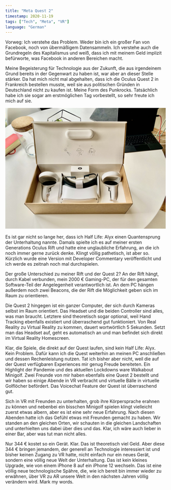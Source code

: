 ```yaml
---
title: "Meta Quest 2"
timestamp: 2020-11-19
tags: ["Tech", "Meta", "VR"]
language: "German"
---
```


Vorweg: Ich verstehe das Problem. Weder bin ich ein großer Fan von Facebook, noch von übermäßigem Datensammeln. Ich verstehe auch die Grundregeln des Kapitalismus und weiß, dass ich mit meinem Geld implizit befürworte, was Facebook in anderen Bereichen macht.

Meine Begeisterung für Technologie aus der Zukunft, die aus irgendeinem Grund bereits in der Gegenwart zu haben ist, war aber an dieser Stelle stärker. Da hat mich nicht mal abgehalten, dass ich die Oculus Quest 2 in Frankreich bestellen musste, weil sie aus politischen Gründen in Deutschland nicht zu kaufen ist. Meine Form des Punkrocks. Tatsächlich habe ich sie sogar am erstmöglichen Tag vorbestellt, so sehr freute ich mich auf sie.

![A starry night sky.](../../assets/meta-quest-2.jpg)

Es ist gar nicht so lange her, dass ich Half Life: Alyx einen Quantensprung der Unterhaltung nannte. Damals spielte ich es auf meiner ersten Generations Oculus Rift und hatte eine unglaubliche Erfahrung, an die ich noch immer gerne zurück denke. Klingt völlig pathetisch, ist aber so. Kürzlich wurde eine Version mit Developer Commentary veröffentlicht und ich werde es zeitnah noch mal durchspielen.

Der große Unterschied zu meiner Rift und der Quest 2? An der Rift hängt, durch Kabel verbunden, mein 2000 € Gaming-PC, der für den gesamten Software-Teil der Angelegenheit verantwortlich ist. An dem PC hängen außerdem noch zwei Beacons, die der Rift die Möglichkeit geben sich im Raum zu orientieren.

Die Quest 2 hingegen ist ein ganzer Computer, der sich durch Kameras selbst im Raum orientiert. Das Headset und die beiden Controller sind alles, was man braucht. Letztere sind theoretisch sogar optional, weil Hand Tracking ebenfalls existiert und überraschend gut funktioniert.
Von Real Reality zu Virtual Reality zu kommen, dauert wortwörtlich 5 Sekunden. Setzt man das Headset auf, geht es automatisch an und man befindet sich direkt im Virtual Reality Homescreen.

Klar, die Spiele, die direkt auf der Quest laufen, sind kein Half Life: Alyx. Kein Problem. Dafür kann ich die Quest weiterhin an meinen PC anschließen und dessen Rechenleistung nutzen. Tat ich bisher aber nicht, weil die auf der Quest verfügbaren Experiences mir genug Freude bereiteten. Ein Highlight der Pandemie und des aktuellen Lockdowns ware Walkabout Minigolf. Zwei Freunde von mir haben ebenfalls eine Quest 2 bestellt und wir haben so einige Abende in VR verbracht und virtuelle Bälle in virtuelle Golflöcher befördert. Das Voicechat Feature der Quest ist überraschend gut.

Sich in VR mit Freunden zu unterhalten, grob ihre Körpersprache erahnen zu können und nebenbei ein bisschen Minigolf spielen klingt vielleicht zuerst etwas albern, aber es ist eine sehr neue Erfahrung. Nach diesen Abenden hatte ich das Gefühl etwas mit Freunden gemacht zu haben. Wir standen an den gleichen Orten, wir schauten in die gleichen Landschaften und unterhielten uns dabei über dies und das. Klar, ich wäre auch lieber in einer Bar, aber was tut man nicht alles.

Nur 344 € kostet so ein Gerät. Klar. Das ist theoretisch viel Geld. Aber diese 344 € bringen jemandem, der generell an Technologie interessiert ist und bisher keinen Zugang zu VR hatte, nicht einfach nur ein neues Gerät, sondern eine völlig neue Welt der Unterhaltung. Das ist kein kleines Upgrade, wie von einem iPhone 8 auf ein iPhone 12 wechseln. Das ist eine völlig neue technologische Spähre, die, wie ich bereit bin immer wieder zu erwähnen, über VR zu AR unsere Welt in den nächsten Jahren völlig verändern wird. Mark my words.

